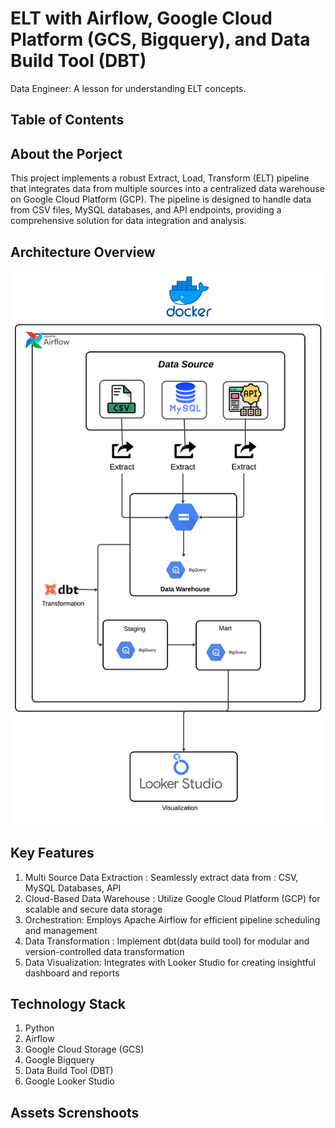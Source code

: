 # ELT with Airflow, Google Cloud Platform (GCS, Bigquery), and Data Build Tool (DBT)
Data Engineer: A lesson for understanding ELT concepts.

## **Table of Contents**

## **About the Porject**
This project implements a robust Extract, Load, Transform (ELT) pipeline that integrates data from multiple sources into a centralized data warehouse on Google Cloud Platform (GCP). The pipeline is designed to handle data from CSV files, MySQL databases, and API endpoints, providing a comprehensive solution for data integration and analysis.

## **Architecture Overview**
![architecture](assets/ELT%20Architecture.png)

## **Key Features**
1. Multi Source Data Extraction : Seamlessly extract data from : CSV, MySQL Databases, API
2. Cloud-Based Data Warehouse : Utilize Google Cloud Platform (GCP) for scalable and secure data storage
3. Orchestration: Employs Apache Airflow for efficient pipeline scheduling and management
4. Data Transformation : Implement dbt(data build tool) for modular and version-controlled data transformation
5. Data Visualization: Integrates with Looker Studio for creating insightful dashboard and reports

## **Technology Stack**
1. Python
2. Airflow
3. Google Cloud Storage (GCS)
4. Google Bigquery
5. Data Build Tool (DBT)
6. Google Looker Studio 

## **Assets Screnshoots** 